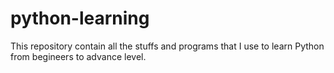 # python-learning
This repository contain all the stuffs and programs that I use to learn Python from begineers to advance level.
